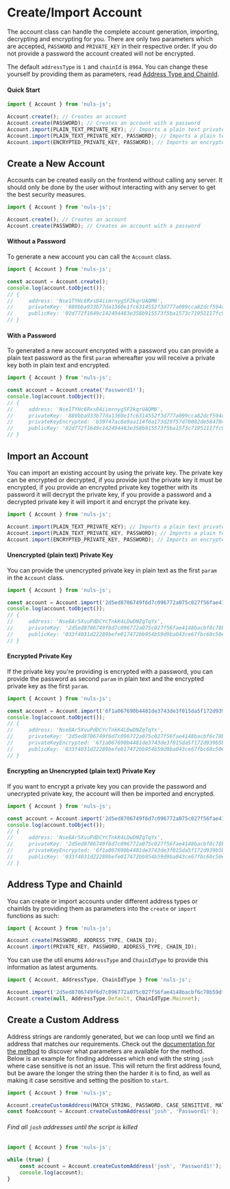 # Create/Import Account
The account class can handle the complete account generation, importing, decrypting and encrypting for you.
There are only two parameters which are accepted, `PASSWORD` and `PRIVATE_KEY` in their respective order.
If you do not provide a password the account created will not be encrypted.

The default `addressType` is `1` and `chainId` is `8964`. You can change these yourself by providing them
as parameters, read [Address Type and ChainId](#address-type-and-chainid).

#### Quick Start
```ts
import { Account } from 'nuls-js';

Account.create(); // Creates an account
Account.create(PASSWORD); // Creates an account with a password
Account.import(PLAIN_TEXT_PRIVATE_KEY); // Imports a plain text private key
Account.import(PLAIN_TEXT_PRIVATE_KEY, PASSWORD); // Imports a plain text private key and encrypts it
Account.import(ENCRYPTED_PRIVATE_KEY, PASSWORD); // Imports an encrypted private key
```

## Create a New Account
Accounts can be created easily on the frontend without calling any server. It should only be
done by the user without interacting with any server to get the best security measures.

```ts
import { Account } from 'nuls-js';

Account.create(); // Creates an account
Account.create(PASSWORD); // Creates an account with a password
```

#### Without a Password
To generate a new account you can call the `Account` class.

```ts
import { Account } from 'nuls-js';

const account = Account.create();
console.log(account.toObject());
// {
//     address: 'Nse1TYHc6Rxs84iimrnygSF2kqrUAQM6',
//     privateKey: '889bba933b77da1360e1fc6314552f3d777a099cca82dcf594c6f3e3287b3c97',
//     publicKey: '02d772f1649c142494483e358b915573f5ba1573c71951117fc9a7db804fc3e64b'
// }
```

#### With a Password
To generated a new account encrypted with a password you can provide a plain text password as
the first `param` whereafter you will receive a private key both in plain text and encrypted.
```ts
import { Account } from 'nuls-js';

const account = Account.create('Password1!');
console.log(account.toObject());
// {
//     address: 'Nse1TYHc6Rxs84iimrnygSF2kqrUAQM6',
//     privateKey: '889bba933b77da1360e1fc6314552f3d777a099cca82dcf594c6f3e3287b3c97',
//     privateKeyEncrypted: 'b39747ac8e9aa114f6a173d29f57d70082de584704b399b6de0a51804f45f9b24eca1a53ed8b64e9c73b8297b8cc3faf',
//     publicKey: '02d772f1649c142494483e358b915573f5ba1573c71951117fc9a7db804fc3e64b'
// }
```

## Import an Account
You can import an existing account by using the private key. The private key can be encrypted or decrypted,
if you provide just the private key it must be encrypted, if you provide an encrypted private key together with its password
it will decrypt the private key, if you provide a password and a decrypted private key it will import it and
encrypt the private key.

```ts
import { Account } from 'nuls-js';

Account.import(PLAIN_TEXT_PRIVATE_KEY); // Imports a plain text private key
Account.import(PLAIN_TEXT_PRIVATE_KEY, PASSWORD); // Imports a plain text private key and encrypts it
Account.import(ENCRYPTED_PRIVATE_KEY, PASSWORD); // Imports an encrypted private key
```

#### Unencrypted (plain text) Private Key
You can provide the unencrypted private key in plain text as the first `param` in the `Account` class.

```ts
import { Account } from 'nuls-js';

const account = Account.import('2d5ed8706749f6d7c096772a075c027f56fae4148bacbf6c78b59df09f84b07b');
console.log(account.toObject());
// {
//     address: 'Nse8Ar5XvuPdDCYcTnkK4LDwDNZqTqYx',
//     privateKey: '2d5ed8706749f6d7c096772a075c027f56fae4148bacbf6c78b59df09f84b07b',
//     publicKey: '033f4031d22289befe017472bb954b59d9ba043ce67fbc60c50ee3a48c56b89b1f'
// }
```

#### Encrypted Private Key
If the private key you're providing is encrypted with a password, you can provide the
password as second `param` in plain text and the encrypted private key as the first `param`.

```ts
import { Account } from 'nuls-js';

const account = Account.import('6f1a067690b4481de3743de3f015da5f172d939b5b1b4842c16977278a9c1fb914adc6079df87c70ab6cef422d6add01', 'Password1!');
console.log(account.toObject());
// {
//     address: 'Nse8Ar5XvuPdDCYcTnkK4LDwDNZqTqYx',
//     privateKey: '2d5ed8706749f6d7c096772a075c027f56fae4148bacbf6c78b59df09f84b07b',
//     privateKeyEncrypted: '6f1a067690b4481de3743de3f015da5f172d939b5b1b4842c16977278a9c1fb914adc6079df87c70ab6cef422d6add01',
//     publicKey: '033f4031d22289befe017472bb954b59d9ba043ce67fbc60c50ee3a48c56b89b1f'
// }
```

#### Encrypting an Unencrypted (plain text) Private Key
If you want to encrypt a private key you can provide the password and unecrypted private key,
the account will then be imported and encrypted.

```ts
import { Account } from 'nuls-js';

const account = Account.import('2d5ed8706749f6d7c096772a075c027f56fae4148bacbf6c78b59df09f84b07b', 'Password1!');
console.log(account.toObject());
// {
//     address: 'Nse8Ar5XvuPdDCYcTnkK4LDwDNZqTqYx',
//     privateKey: '2d5ed8706749f6d7c096772a075c027f56fae4148bacbf6c78b59df09f84b07b',
//     privateKeyEncrypted: '6f1a067690b4481de3743de3f015da5f172d939b5b1b4842c16977278a9c1fb914adc6079df87c70ab6cef422d6add01',
//     publicKey: '033f4031d22289befe017472bb954b59d9ba043ce67fbc60c50ee3a48c56b89b1f'
// }
```

## Address Type and ChainId
You can create or import accounts under different address types or chainIds by providing them as parameters
into the `create` or `import` functions as such:

```ts
import { Account } from 'nuls-js';

Account.create(PASSWORD, ADDRESS_TYPE, CHAIN_ID);
Account.import(PRIVATE_KEY, PASSWORD, ADDRESS_TYPE, CHAIN_ID);
```

You can use the util enums `AddressType` and `ChainIdType` to provide this information as latest arguments.

```ts
import { Account, AddressType, ChainIdType } from 'nuls-js';

Account.import('2d5ed8706749f6d7c096772a075c027f56fae4148bacbf6c78b59df09f84b07b', null, AddressType.Default, ChainIdType.Testnet);
Account.create(null, AddressType.Default, ChainIdType.Mainnet);
```

## Create a Custom Address
Address strings are randomly generated, but we can loop until we find an address that matches our requirements. Check
out the [documentation for the method](https://CCC-NULS.github.io/nuls-js/typedoc/classes/accountclass.html) to discover
what parameters are available for the method. Below is an example for finding addresses which end with the string
`josh` where case sensitive is not an issue. This will return the first address found, but be aware the longer the
string then the harder it is to find, as well as making it case sensitive and setting the position to `start`.

```ts
import { Account } from 'nuls-js';

Account.createCustomAddress(MATCH_STRING, PASSWORD, CASE_SENSITIVE, MATCH_POSITION);
const fooAccount = Account.createCustomAddress('josh', 'Password1!');
```

###### Find all `josh` addresses until the script is killed
```ts
import { Account } from 'nuls-js';

while (true) {
	const account = Account.createCustomAddress('josh', 'Password1!');
	console.log(account);
}
```
